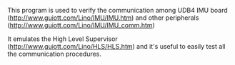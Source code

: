 This program is used to verify the communication among UDB4 IMU board (http://www.guiott.com/Lino/IMU/IMU.htm) and other peripherals (http://www.guiott.com/Lino/IMU/IMU_comm.htm)

It emulates the High Level Supervisor (http://www.guiott.com/Lino/HLS/HLS.htm) and it's useful to easily test all the communication procedures.